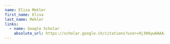 ```yaml
---
name: Elisa Mekler
first_name: Elisa
last_name: Mekler
links:
  - name: Google Scholar
    absolute_url: https://scholar.google.ch/citations?user=9j30OywAAAAJ&hl=de
---
```

